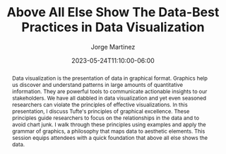 ---
title: Above All Else Show The Data-Best Practices in Data Visualization
author: 'Jorge Martinez'
date: '2023-05-24T11:10:00-06:00'
slug: uhs-conf-2023
categories: []
tags: []
event: University of Houston System Student Affairs and Enrollment Services Leadership Conference
event_url: https://uh.edu/dsa/events/uhslc/2023/index
location: UH-Clear Lake, Houston, TX
address:
  street: 2700 Bay Area Blvd
  city: Houston
  region: TX
  postcode: 77058
  country: USA
summary: Using Tufte's principles of graphical excellence to support effective data storytelling and to avoid chart junk.
abstract: Data visualization is the presentation of data in graphical format. Graphics help us discover and understand patterns in large amounts of quantitative information. They are powerful tools to communicate actionable insights to our stakeholders. We have all dabbled in data visualization and yet even seasoned researchers can violate the principles of effective visualizations. In this presentation, I discuss Tufte's principles of graphical excellence. These principles guide researchers to focus on the relationships in the data and to avoid chart junk. I walk through these principles using examples and apply the grammar of graphics, a philosophy that maps data to aesthetic elements. This session equips attendees with a quick foundation that above all else shows the data.
date_end: '2023-05-27T12:00:00-06:00'
all_day: no
publishDate: '2023-05-24T12:00:00-06:00'
authors: []
featured: no
image:
  caption: ''
  focal_point: ''
  preview_only: no
url_slides: 
url_code: ~
url_pdf: ~
url_video: ~
slides: 'https://martinez-jorge.quarto.pub/above-all-else-show-the-data/'
projects: []
---